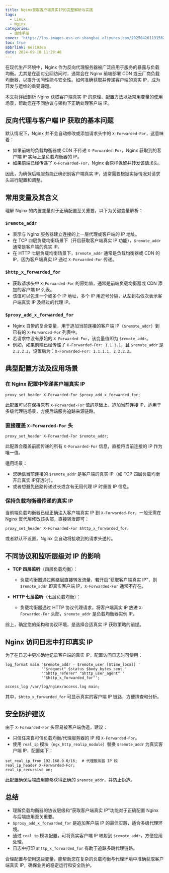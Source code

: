 ```yaml
---
title: Nginx获取客户端真实IP的完整解析与实践
tags:
  - Linux
  - Nginx
categories:
  - 运维手册
cover: 'https://lbs-images.oss-cn-shanghai.aliyuncs.com/202504261131562.png'
toc: true
abbrlink: 6e7192ea
date: 2024-09-10 11:29:46
---
```


在现代生产环境中，Nginx 作为反向代理服务器被广泛应用于服务的暴露与负载均衡。尤其是在面对公网访问时，通常会在 Nginx 前端部署 CDN 或云厂商负载均衡器，以提升访问性能与安全性。如何准确获取并传递客户端的真实 IP，成为开发与运维的重要课题。

本文将详细剖析 Nginx 获取客户端真实 IP 的原理、配置方法以及常用变量的使用场景，帮助您在不同协议与架构下正确处理客户端 IP。

<!-- more -->

## 反向代理与客户端 IP 获取的基本问题

默认情况下，Nginx 并不会自动修改或添加请求头中的 `X-Forwarded-For`，这意味着：

- 如果前端的负载均衡器或 CDN 不传递 `X-Forwarded-For`，Nginx 获取到的客户端 IP 实际上是负载均衡器的 IP。
- 如果前端已经传递了 `X-Forwarded-For`，Nginx 会原样保留并转发该请求头。

因此，为确保后端服务能正确识别客户端真实 IP，通常需要根据实际情况对请求头进行配置和调整。

## 常用变量及其含义

理解 Nginx 的内置变量对于正确配置至关重要，以下为关键变量解析：

### `$remote_addr`

- 表示与 Nginx 服务器建立连接的上一层代理或客户端的 IP 地址。
- 在 TCP 四层负载均衡场景下（开启获取客户端真实 IP 功能），`$remote_addr` 通常是客户端的真实 IP。
- 在 HTTP 七层负载均衡场景下，`$remote_addr` 通常是负载均衡器或 CDN 的 IP，因为客户端真实 IP 通过 `X-Forwarded-For` 传递。

### `$http_x_forwarded_for`

- 获取请求头中 `X-Forwarded-For` 的原始值，通常是前端负载均衡器或 CDN 添加的客户端 IP 列表。
- 该值可以包含一个或多个 IP 地址，多个 IP 用逗号分隔，从左到右依次表示客户端真实 IP 及经过的代理 IP。

### `$proxy_add_x_forwarded_for`

- Nginx 自带的复合变量，用于追加当前连接的客户端 IP（`$remote_addr`）到已有的 `X-Forwarded-For` 列表中。
- 若请求中没有原始的 `X-Forwarded-For`，该变量值即为 `$remote_addr`。
- 例如，如果前端已经传递了 `X-Forwarded-For: 1.1.1.1`，且 `$remote_addr` 是 `2.2.2.2`，设置后为：`X-Forwarded-For: 1.1.1.1, 2.2.2.2`。

## 典型配置方法及应用场景

### 在 Nginx 配置中传递客户端真实 IP

```nginx
proxy_set_header X-Forwarded-For $proxy_add_x_forwarded_for;
```

此配置可以在保持原有 `X-Forwarded-For` 值的基础上，追加当前连接 IP，适用于多级代理链场景，方便后端服务追踪来源链路。

### 直接覆盖 `X-Forwarded-For` 头

```nginx
proxy_set_header X-Forwarded-For $remote_addr;
```

此配置会覆盖前面传递的所有 `X-Forwarded-For` 信息，直接将当前连接的 IP 作为唯一值。

适用场景：

- 您确信当前连接的 `$remote_addr` 是客户端的真实 IP（如 TCP 四层负载均衡开启真实 IP穿透时）。
- 或者想避免链路传递过长或含有无用代理 IP 时重置 IP 信息。

### 保持负载均衡器传递的真实 IP

当前端负载均衡器已经正确注入客户端真实 IP 到 `X-Forwarded-For`，一般无需在 Nginx 反代层修改该头部，直接转发即可：

```nginx
proxy_set_header X-Forwarded-For $http_x_forwarded_for;
```

或者默认不设置，Nginx 会自动将接收到的请求头透传。

## 不同协议和监听层级对 IP 的影响

- **TCP 四层监听**（四层负载均衡）：

    - 负载均衡器通过网络层直接转发流量，若开启“获取客户端真实 IP”，则 `$remote_addr` 即真实客户端 IP，`X-Forwarded-For` 通常不存在。

- **HTTP 七层监听**（七层负载均衡）：

    - 负载均衡器通过 HTTP 协议代理请求，将客户端真实 IP 放进 `X-Forwarded-For` 头部，`$remote_addr` 是负载均衡器实例 IP。

综上，确定您的架构和协议环境，是选择合适真实 IP 获取策略的前提。

## Nginx 访问日志中打印真实 IP

为了在日志中更准确地记录客户端的真实 IP，配置访问日志时可使用：

```nginx
log_format main '$remote_addr - $remote_user [$time_local] '
                '"$request" $status $body_bytes_sent '
                '"$http_referer" "$http_user_agent" '
                '"$http_x_forwarded_for"';

access_log /var/log/nginx/access.log main;
```

其中，`$http_x_forwarded_for` 可显示真实的客户端 IP 链路，方便排查和分析。

## 安全防护建议

由于 `X-Forwarded-For` 头容易被客户端伪造，建议：

- 只信任来自可信负载均衡/代理服务器的 IP 和 `X-Forwarded-For`。
- 使用 `real_ip` 模块（`ngx_http_realip_module`）替换 `$remote_addr` 为真实客户端 IP，配置如下：

```nginx
set_real_ip_from 192.168.0.0/16;  # 代理服务器 IP 段
real_ip_header X-Forwarded-For;
real_ip_recursive on;
```

此配置确保后端应用能够获得正确的 `$remote_addr`，并防止伪造。

## 总结

- 理解负载均衡器的协议层级和“获取客户端真实 IP”功能对于正确配置 Nginx 与后端应用至关重要。
- `$proxy_add_x_forwarded_for` 是追加客户端 IP 的最佳实践，适合多级代理环境。
- 通过 `real_ip` 模块配置，可将真实客户端 IP 映射到 `$remote_addr`，方便应用处理。
- 日志中打印 `$http_x_forwarded_for` 有助于追踪多跳代理链路。

合理配置与使用这些变量，能帮助您在复杂的负载均衡与代理环境中准确获取客户端真实 IP，确保业务的稳定运行和安全防护。